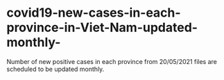 # covid19-new-cases-in-each-province-in-Viet-Nam-updated-monthly-
Number of new positive cases in each province from 20/05/2021
files are scheduled to be updated monthly.
